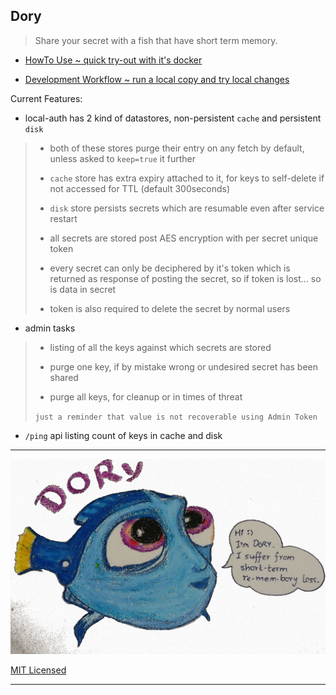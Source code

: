 
## Dory

> Share your secret with a fish that have short term memory.

* [HowTo Use ~ quick try-out with it's docker](./usage)

* [Development Workflow ~ run a local copy and try local changes](./development)


Current Features:

* local-auth has 2 kind of datastores, non-persistent `cache` and persistent `disk`

> * both of these stores purge their entry on any fetch by default, unless asked to `keep=true` it further
>
> * `cache` store has extra expiry attached to it, for keys to self-delete if not accessed for TTL (default 300seconds)
>
> * `disk` store persists secrets which are resumable even after service restart
>
> * all secrets are stored post AES encryption with per secret unique token
>
> * every secret can only be deciphered by it's token which is returned as response of posting the secret, so if token is lost... so is data in secret
>
> * token is also required to delete the secret by normal users


* admin tasks

> * listing of all the keys against which secrets are stored
>
> * purge one key, if by mistake wrong or undesired secret has been shared
>
> * purge all keys, for cleanup or in times of threat
>
> `just a reminder that value is not recoverable using Admin Token`


* `/ping` api listing count of keys in cache and disk


---

![image of dory](https://github.com/abhishekkr/dory/raw/master/w3assets/images/dory-1024px.jpg)

[MIT Licensed](https://github.com/abhishekkr/dory/blob/master/LICENSE)

---
